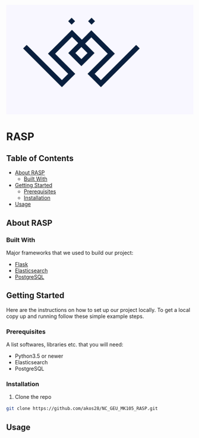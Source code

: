 <p align="center">
  <img src="./img/darkbluelogo.png" alt="RASP">
</p>

# RASP

<!-- TABLE OF CONTENTS -->
## Table of Contents

* [About RASP](#about-rasp)
  * [Built With](#built-with)
* [Getting Started](#getting-started)
  * [Prerequisites](#prerequisites)
  * [Installation](#installation)
* [Usage](#usage)

<!-- ABOUT THE PROJECT -->
## About RASP



### Built With
Major frameworks that we used to build our project:
* [Flask](https://flask.palletsprojects.com/en/1.1.x/)
* [Elasticsearch](https://www.elastic.co/)
* [PostgreSQL](https://www.postgresql.org/)

<!-- GETTING STARTED -->
## Getting Started

Here are the instructions on how to set up our project locally.
To get a local copy up and running follow these simple example steps.

### Prerequisites

A list softwares, libraries etc. that you will need:
* Python3.5 or newer
* Elasticsearch
* PostgreSQL

### Installation

1. Clone the repo
```sh
git clone https://github.com/akos28/NC_GEU_MK105_RASP.git
```

## Usage
